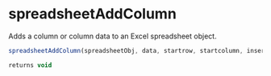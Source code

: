 # spreadsheetAddColumn

 Adds a column or column data to an Excel spreadsheet object.

```javascript
spreadsheetAddColumn(spreadsheetObj, data, startrow, startcolumn, insert [, insert])
```

```javascript
returns void
```

